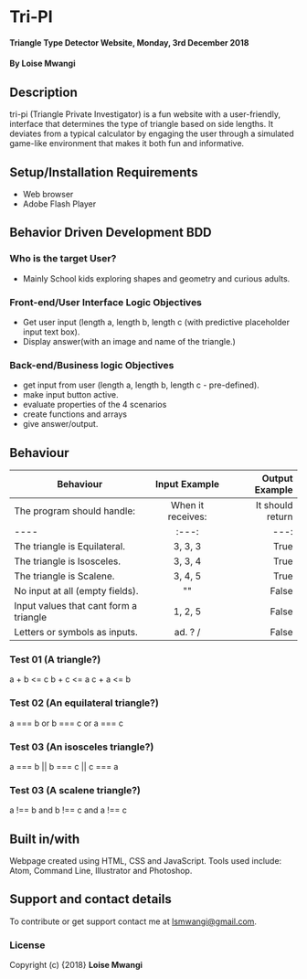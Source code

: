 # Tri-PI

#### Triangle Type Detector Website, Monday, 3rd December 2018
#### By **Loise Mwangi**

## Description
tri-pi (Triangle Private Investigator) is a fun website with a user-friendly, interface that determines the type of triangle based on side lengths. It deviates from a typical calculator by engaging the user through a simulated game-like environment that makes it both fun and informative.

## Setup/Installation Requirements
* Web browser
* Adobe Flash Player

## Behavior Driven Development BDD
### Who is the target User?
* Mainly School kids exploring shapes and geometry and curious adults.

### Front-end/User Interface Logic Objectives

* Get user input (length a, length b, length c (with predictive placeholder input text box).
* Display answer(with an image and name of the triangle.)

### Back-end/Business logic Objectives
* get input from user (length a, length b, length c - pre-defined).
* make input button active.
* evaluate properties of the 4 scenarios
* create functions and arrays
* give answer/output.

## Behaviour
| Behaviour                              | Input Example     | Output Example    |
|----               | :---:             |---: |
| The program should handle:    | When it receives:     | It should return  |                             
|----               | :---:             |---: |
| The triangle is Equilateral.           | 3, 3, 3           | True              |
| The triangle is Isosceles.             | 3, 3, 4           | True              |
| The triangle is Scalene.               | 3, 4, 5           | True              |
| No input at all (empty fields).        | ""                | False             |      
| Input values that cant form a triangle | 1, 2, 5           | False             |
| Letters or symbols as inputs.          | ad. ? /           | False             |

### Test 01 (A triangle?)

a + b <= c
b + c <= a
c + a <= b

### Test 02 (An equilateral triangle?)
a === b or b === c or a === c

### Test 03 (An isosceles triangle?)
a === b || b === c || c === a

### Test 03 (A scalene triangle?)
a !== b and b !== c and a !== c

## Built in/with
Webpage created using HTML, CSS and JavaScript. Tools used include: Atom, Command Line, Illustrator and Photoshop.
## Support and contact details
To contribute or get support contact me at lsmwangi@gmail.com.
### License
Copyright (c) {2018} **Loise Mwangi**
